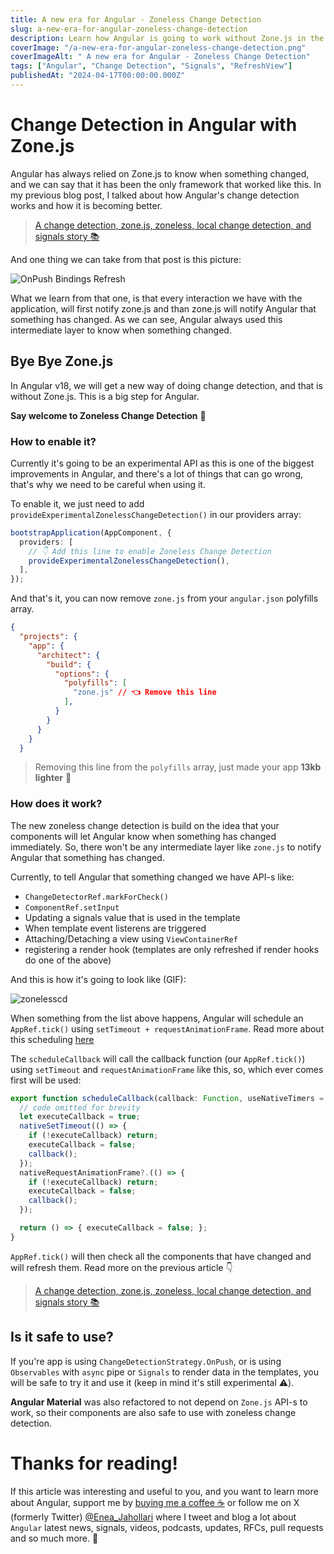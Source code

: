 ```yaml
---
title: A new era for Angular - Zoneless Change Detection
slug: a-new-era-for-angular-zoneless-change-detection
description: Learn how Angular is going to work without Zone.js in the future, and how you can enable it in your application.
coverImage: "/a-new-era-for-angular-zoneless-change-detection.png"
coverImageAlt: " A new era for Angular - Zoneless Change Detection"
tags: ["Angular", "Change Detection", "Signals", "RefreshView"]
publishedAt: "2024-04-17T00:00:00.000Z"
---
```


# Change Detection in Angular with Zone.js

Angular has always relied on Zone.js to know when something changed, and we can say that it has been the only framework that worked like this. In my previous blog post, I talked about how Angular's change detection works and how it is becoming better.

> [A change detection, zone.js, zoneless, local change detection, and signals story 📚](/blog/a-change-detection-zone-js-zoneless-local-change-detection-and-signals-story)

And one thing we can take from that post is this picture:

![OnPush Bindings Refresh](/cd-article/onpush-refresh.webp)

What we learn from that one, is that every interaction we have with the application, will first notify zone.js and than zone.js will notify Angular that something has changed. As we can see, Angular always used this intermediate layer to know when something changed.

## Bye Bye Zone.js

In Angular v18, we will get a new way of doing change detection, and that is without Zone.js. This is a big step for Angular.

**Say welcome to Zoneless Change Detection** 🎉

### How to enable it?

Currently it's going to be an experimental API as this is one of the biggest improvements in Angular, and there's a lot of things that can go wrong, that's why we need to be careful when using it.

To enable it, we just need to add `provideExperimentalZonelessChangeDetection()` in our providers array:

```typescript
bootstrapApplication(AppComponent, {
  providers: [
    // 👇 Add this line to enable Zoneless Change Detection
    provideExperimentalZonelessChangeDetection(),
  ],
});
```

And that's it, you can now remove `zone.js` from your `angular.json` polyfills array.

```json
{
  "projects": {
    "app": {
      "architect": {
        "build": {
          "options": {
            "polyfills": [
              "zone.js" // 👈 Remove this line
            ],
          }
        }
      }
    }
  }
```

> Removing this line from the `polyfills` array, just made your app **13kb lighter** 🎉

### How does it work?

The new zoneless change detection is build on the idea that your components will let Angular know when something has changed immediately. So, there won't be any intermediate layer like `zone.js` to notify Angular that something has changed.

Currently, to tell Angular that something changed we have API-s like:

- `ChangeDetectorRef.markForCheck()`
- `ComponentRef.setInput`
- Updating a signals value that is used in the template
- When template event listerens are triggered
- Attaching/Detaching a view using `ViewContainerRef`
- registering a render hook (templates are only refreshed if render hooks do one of the above)

And this is how it's going to look like (GIF):

![zonelesscd](/zonelesscd.gif)

When something from the list above happens, Angular will schedule an `AppRef.tick()` using `setTimeout + requestAnimationFrame`. Read more about this scheduling [here](https://github.com/angular/angular/blob/ff686f3ca5dc47cc1e961957268fa4886db145da/packages/core/src/util/callback_scheduler.ts#L37)

The `scheduleCallback` will call the callback function (our `AppRef.tick()`) using `setTimeout` and `requestAnimationFrame` like this, so, which ever comes first will be used:

```typescript
export function scheduleCallback(callback: Function, useNativeTimers = true): () => void {
  // code omitted for brevity
  let executeCallback = true;
  nativeSetTimeout(() => {
    if (!executeCallback) return;
    executeCallback = false;
    callback();
  });
  nativeRequestAnimationFrame?.(() => {
    if (!executeCallback) return;
    executeCallback = false;
    callback();
  });

  return () => { executeCallback = false; };
}
```

`AppRef.tick()` will then check all the components that have changed and will refresh them. Read more on the previous article 👇

> [A change detection, zone.js, zoneless, local change detection, and signals story 📚](/blog/a-change-detection-zone-js-zoneless-local-change-detection-and-signals-story)

## Is it safe to use?
If you're app is using `ChangeDetectionStrategy.OnPush`, or is using `Observables` with `async` pipe or `Signals` to render data in the templates, you will be safe to try it and use it (keep in mind it's still experimental ⚠️). 

**Angular Material** was also refactored to not depend on `Zone.js` API-s to work, so their components are also safe to use with zoneless change detection.

# Thanks for reading!
If this article was interesting and useful to you, and you want to learn more about Angular, support me by [buying me a coffee ☕️](https://ko-fi.com/eneajahollari) or follow me on X (formerly Twitter) [@Enea_Jahollari](https://twitter.com/Enea_Jahollari) where I tweet and blog a lot about `Angular` latest news, signals, videos, podcasts, updates, RFCs, pull requests and so much more. 💎
